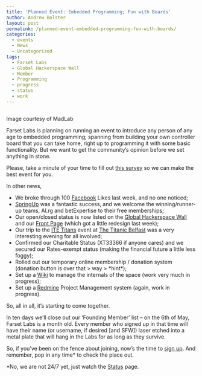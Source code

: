 ```yaml
---
title: 'Planned Event: Embedded Programming; Fun with Boards'
author: Andrew Bolster
layout: post
permalink: /planned-event-embedded-programming-fun-with-boards/
categories:
  - events
  - News
  - Uncategorized
tags:
  - Farset Labs
  - Global Hackerspace Wall
  - Member
  - Programming
  - progress
  - status
  - work
---
```

<div id="attachment_326" style="width: 210px" class="wp-caption alignright">
  <a href="http://i0.wp.com/farsetlabs.org.uk/blog/wp-content/uploads/2012/04/MitchAltman.jpg"><img class="size-medium wp-image-326" title="MitchAltman" src="http://i0.wp.com/farsetlabs.org.uk/blog/wp-content/uploads/2012/04/MitchAltman-200x300.jpg?fit=200%2C300" alt="" data-recalc-dims="1" /></a><p class="wp-caption-text">
    Image courtesy of MadLab
  </p>
</div>

Farset Labs is planning on running an event to introduce any person of any age to embedded programming; spanning from building your own controller board that you can take home, right up to programming it with some basic functionality. But we want to get the community&#8217;s opinion before we set anything in stone.

Please, take a minute of your time to fill out [this survey](https://docs.google.com/spreadsheet/viewform?formkey=dDhWWGdhdG1VRDRxNVZvQ0czUHJSWVE6MQ) so we can make the best event for you.<!--more-->

In other news,

*   We broke through 100 [Facebook](http://www.facebook.com/farsetlabs) Likes last week, and no one noticed;
*   [SpringUp](http://springup.co) was a fantastic success, and we welcome the winning/runner-up teams, Al.rg and betExpertise to their free memberships;
*   Our open/closed status is now listed on the [Global Hackerspace Wall](http://hackerspaces.me/wall) and our [Front Page](http://www.farsetlabs.org.uk) (which got a little redesign last week);
*   Our trip to the [ITE Titans](http://syncni.com/news/p.php?id=6182) event at [The Titanic Belfast](http://www.titanicbelfast.com/Home.aspx) was a very interesting evening for all involved;
*   Confirmed our Charitable Status (XT33366 if anyone cares) and we secured our Rates-exempt status (making the financial future a little less foggy);
*   Rolled out our temporary online membership / donation system (donation button is over that > way > \*hint\*);
*   Set up a [Wiki](http://unit1.farsetlabs.org.uk/wiki) to manage the internals of the space (work very much in progress);
*   Set up a [Redmine](http://unit1.farsetlabs.org.uk/redmine/) Project Management system (again, work in progress).

So, all in all, it&#8217;s starting to come together.

In ten days we&#8217;ll close out our &#8216;Founding Member&#8217; list &#8211; on the 6th of May, Farset Labs is a month old. Every member who signed up in that time will have their name (or username, if desired [and SFW]) laser etched into a metal plate that will hang in the Labs for as long as they survive.

So, if you&#8217;ve been on the fence about joining, now&#8217;s the time to <a title="Membership" href="http://www.farsetlabs.org.uk/blog/" target="_blank">sign up</a>. And remember, pop in any time* to check the place out.

\*No, we are not 24/7 yet, just watch the [Status](http://unit1.farsetlabs.org.uk/status.html) page.
